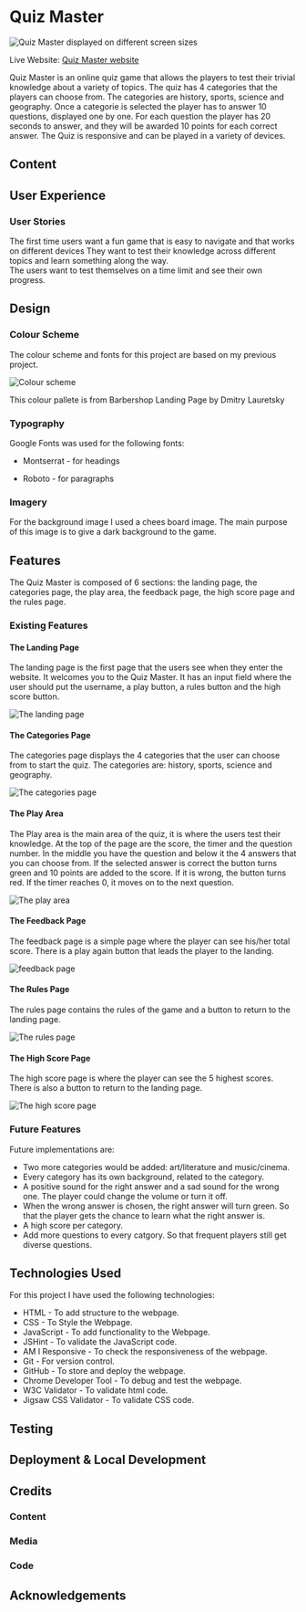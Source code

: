 # Quiz Master

![Quiz Master displayed on different screen sizes](assets/images/responsive.jpeg)

Live Website: [Quiz Master website](https://jmanager25.github.io/quiz-master/)

Quiz Master is an online quiz game that allows the players to test their trivial knowledge about a variety of topics. The quiz has 4 categories that the players can choose from. The categories are history, sports, science and geography. Once a categorie is selected the player has to answer 10 questions, displayed one by one. For each question the player has 20 seconds to answer, and they will be awarded 10 points for each correct answer. The Quiz is responsive and can be played in a variety of devices.

## Content


## User Experience

### User Stories

The first time users want a fun game that is easy to navigate and that works on different devices They want to test their knowledge across different topics and learn something along the way.   
The users want to test themselves on a time limit and see their own progress.

## Design
### Colour Scheme

The colour scheme and fonts for this project are based on my previous project. 

![Colour scheme](assets/images/color-pallet.jpeg)

This colour pallete is from Barbershop Landing Page by Dmitry Lauretsky

### Typography 

Google Fonts was used for the following fonts:

* Montserrat - for headings

* Roboto - for paragraphs

### Imagery

For the background image I used a chees board image. The main purpose of this image is to give a dark background to the game. 

## Features

The Quiz Master is composed of 6 sections: the landing page, the categories page, the play area, the feedback page, the high score page and the rules page.

### Existing Features
#### The Landing Page

The landing page is the first page that the users see when they enter the website. It welcomes you to the Quiz Master. It has an input field where the user should put the username, a play button, a rules button and the high score button.

![The landing page](assets/images/features/landing-page.png)

#### The Categories Page

The categories page displays the 4 categories that the user can choose from to start the quiz. The categories are: history, sports, science and geography.

![The categories page](assets/images/features/categories-page.png)

#### The Play Area

The Play area is the main area of the quiz, it is where the users test their knowledge. At the top of the page are the score, the timer and the question number. In the middle you have the question and below it the 4 answers that you can choose from. If the selected answer is correct the button turns green and 10 points are added to the score. If it is wrong, the button turns red. If the timer reaches 0, it moves on to the next question.

![The play area](assets/images/features/play-area.png)

#### The Feedback Page

The feedback page is a simple page where the player can see his/her total score. There is a play again button that leads the player to the landing.

![feedback page](assets/images/features/feedback-page.png)

#### The Rules Page

The rules page contains the rules of the game and a button to return to the landing page.

![The rules page](assets/images/features/rules-page.png)

#### The High Score Page

The high score page is where the player can see the 5 highest scores. There is also a button to return to the landing page.

![The high score page](assets/images/features/high%20score.png)

### Future Features

Future implementations are:
* Two more categories would be added: art/literature and music/cinema.
* Every category has its own background, related to the category.
* A positive sound for the right answer and a sad sound for the wrong one. The player could change the volume or turn it off. 
* When the wrong answer is chosen, the right answer will turn green. So that the player gets the chance to learn what the right answer is. 
* A high score per category. 
* Add more questions to every catgory. So that frequent players still get diverse questions.

## Technologies Used 

For this project I have used the following technologies: 

* HTML  -  To add structure to the webpage.
* CSS  -  To Style the Webpage.
* JavaScript  -  To add functionality to the Webpage.
* JSHint  -  To validate the JavaScript code.
* AM I Responsive  -  To check the responsiveness of the webpage.
* Git  -  For version control.
* GitHub  -  To store and deploy the webpage.
* Chrome Developer Tool  -  To debug and test the webpage.
* W3C Validator  -  To validate html code.
* Jigsaw CSS Validator  -  To validate CSS code.

## Testing 


## Deployment & Local Development


## Credits
### Content 

### Media 

### Code


## Acknowledgements

